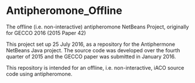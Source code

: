 # Antipheromone_Offline
The offline (i.e. non-interactive) antipheromone NetBeans Project, originally for GECCO 2016 (2015 Paper 42)

This project set up 25 July 2016, as a repository for the Antiphermone NetBeans Java project. The source code was developed over the fourth quarter of 2015 and the GECCO paper was submitted in January 2016. 

This repository is intended for an offline, i.e. non-interactive, iACO source code using antipheromone.  
